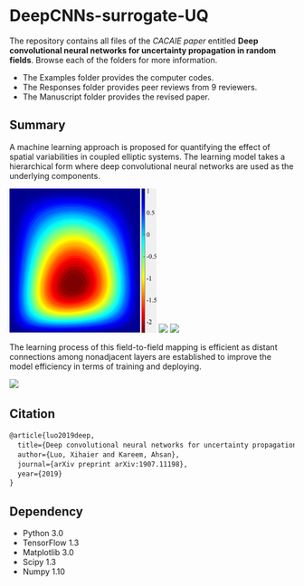 # DeepCNNs-surrogate-UQ
The repository contains all files of the *CACAIE paper* entitled **Deep convolutional neural networks for uncertainty propagation in random fields**. Browse each of the folders for more information.
* The Examples folder provides the computer codes.
* The Responses folder provides peer reviews from 9 reviewers.
* The Manuscript folder provides the revised paper.

## Summary
A machine learning approach is proposed for quantifying the effect of spatial variabilities in coupled elliptic systems. The learning model takes a hierarchical form where deep convolutional neural networks are used as the underlying components.

<p><img src="Images/truth.png" width="260"> <img src="Images/prediction.gif" width="270"> <img src="Images/error.gif" width="260"><p>

The learning process of this field-to-field mapping is efficient as distant connections among nonadjacent layers are established to improve the model efficiency in terms of training and deploying.

<p><img src="Images/optimization.gif" width="700"><p>

## Citation
```latex
@article{luo2019deep,
  title={Deep convolutional neural networks for uncertainty propagation in random fields},
  author={Luo, Xihaier and Kareem, Ahsan},
  journal={arXiv preprint arXiv:1907.11198},
  year={2019}
}
```


## Dependency
* Python 3.0
* TensorFlow 1.3
* Matplotlib 3.0
* Scipy 1.3
* Numpy 1.10
